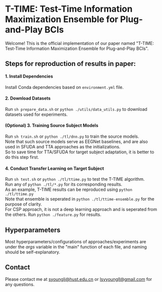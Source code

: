 # T-TIME: Test-Time Information Maximization Ensemble for Plug-and-Play BCIs

Welcome! This is the official implementation of our paper named "T-TIME: Test-Time Information Maximization Ensemble for Plug-and-Play BCIs".

## Steps for reproduction of results in paper:

#### 1. Install Dependencies

Install Conda dependencies based on  `environment.yml` file.

#### 2. Download Datasets

Run ```sh prepare_data.sh``` or ```python ./utils/data_utils.py``` to download datasets used for experiments. 

#### (Optional) 3. Training Source Subject Models

Run ```sh train.sh``` or ```python ./tl/dnn.py``` to train the source models.  
Note that such source models serve as EEGNet baselines, and are also used in SFUDA and TTA approaches as the initializations.  
So to save time for TTA/SFUDA for target subject adaptation, it is better to do this step first.  

#### 4. Conduct Transfer Learning on Target Subject

Run ```sh test.sh``` or ```python ./tl/ttime.py``` to test the T-TIME algorithm.  
Run any of ```python ./tl/*.py``` for its corresponding results.  
As an example, T-TIME results can be reproduced using ```python ./tl/ttime.py```  
Note that ensemble is seperated in ```python ./tl/ttime-ensemble.py``` for the purpose of clarity.  
For CSP approach, it is not a deep learning approach and is seperated from the others. Run ```python ./feature.py``` for results.

## Hyperparameters

Most hyperparameters/configurations of approaches/experiments are under the *args* variable in the "main" function of each file, and naming should be self-explanatory.

## Contact

Please contact me at syoungli@hust.edu.cn or lsyyoungll@gmail.com for any questions.